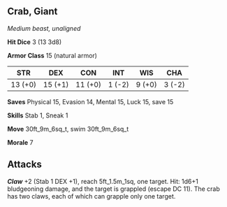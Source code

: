 ## Crab, Giant

*Medium beast, unaligned*

**Hit Dice** 3 (13 3d8)

**Armor Class** 15 (natural armor)

| STR     | DEX     | CON     | INT     | WIS     | CHA     |
|---------|---------|---------|---------|---------|---------|
| 13 (+0) | 15 (+1) | 11 (+0) |  1 (-2) |  9 (+0) |  3 (-2) |

**Saves** Physical 15, Evasion 14, Mental 15, Luck 15, save 15

**Skills** Stab 1, Sneak 1

**Move** 30ft\_9m\_6sq\_t, swim 30ft\_9m\_6sq\_t

**Morale** 7

## Attacks

***Claw*** +2 (Stab 1 DEX +1), reach 5ft\_1.5m\_1sq, one target. Hit: 1d6+1 bludgeoning damage, and the target is grappled (escape DC 11). The crab has two claws, each of which can grapple only one target.

